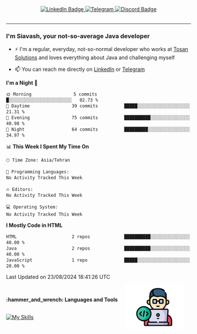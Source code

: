 <div id="badges" align="center">
  <a href="https://www.instagram.com/reza.df.x">
    <img src="https://img.shields.io/badge/LinkedIn-skyblue?style=for-the-badge&logo=LinkedIn&logoColor=black" alt="LinkedIn Badge"/>
  </a>
  <a href="http://telegram.me/rezadfx">
    <img src="https://img.shields.io/badge/Telegram-white?style=for-the-badge&logo=telegram&logoColor=blue" alt=Telegram Badge"/>
  </a>
  <a href="https://discord.com/users/Lqrock">
    <img src="https://img.shields.io/badge/Discord-gray?style=for-the-badge&logo=discord&logoColor=white" alt="Discord Badge"/>
  </a>
  <br>
  <img src="https://komarev.com/ghpvc/?username=lqrock&style=flat-square&color=red" alt=""/>
</div>


---



### I'm Siavash, your not-so-average Java developer
- :zap: I'm a regular, everyday, not-so-normal developer who works at [Tosan Solutions](https://www.tosan.com/en/) and loves everything about Java and challenging myself

- :mailbox: You can reach me directly on [LinkedIn](https://www.linkedin.com/in/siavash-azarnia/) or [Telegram](https://t.me/Lqrock)






<!--START_SECTION:waka-->
**I'm a Night 🦉** 

```text
🌞 Morning                5 commits           █░░░░░░░░░░░░░░░░░░░░░░░░   02.73 % 
🌆 Daytime                39 commits          █████░░░░░░░░░░░░░░░░░░░░   21.31 % 
🌃 Evening                75 commits          ██████████░░░░░░░░░░░░░░░   40.98 % 
🌙 Night                  64 commits          █████████░░░░░░░░░░░░░░░░   34.97 % 
```


📊 **This Week I Spent My Time On** 

```text
🕑︎ Time Zone: Asia/Tehran

💬 Programming Languages: 
No Activity Tracked This Week

🔥 Editors: 
No Activity Tracked This Week

💻 Operating System: 
No Activity Tracked This Week
```

**I Mostly Code in HTML** 

```text
HTML                     2 repos             ██████████░░░░░░░░░░░░░░░   40.00 % 
Java                     2 repos             ██████████░░░░░░░░░░░░░░░   40.00 % 
JavaScript               1 repo              █████░░░░░░░░░░░░░░░░░░░░   20.00 % 
```




 Last Updated on 23/08/2024 18:41:26 UTC
<!--END_SECTION:waka-->





<img align='right' height='120' style="margin-right:20px" src='assets/programmer.png' alt='Programmer'>


<p align="center">
<br>



 <summary><b>:hammer_and_wrench: Languages and Tools</b></summary><br>
<p align="center">

[![My Skills](https://skillicons.dev/icons?i=java,spring,hibernate,idea,postgres,postman,vscode,javascript,bitbucket,mysql&perline=5)](https://github.com/Lqrock/Lqrock/)
